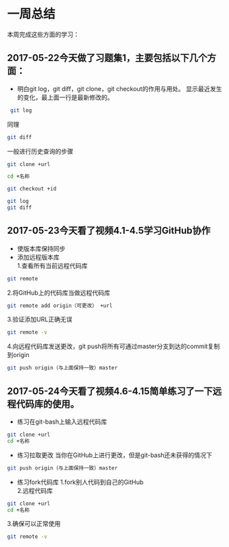 # 一周总结
本周完成这些方面的学习：
## 2017-05-22今天做了习题集1，主要包括以下几个方面：
* 明白git log，git diff，git clone，git checkout的作用与用处。
显示最近发生的变化，最上面一行是最新修改的。
```bash
 git log
```
同理
```bash
git diff
```
一般进行历史查询的步骤
```bash
git clone +url
```
```bash
cd +名称
```
```bash
git checkout +id
```
```bash
git log
git diff
```
## 2017-05-23今天看了视频4.1-4.5学习GitHub协作
* 使版本库保持同步
* 添加远程版本库                                                                        
1.查看所有当前远程代码库 
```bash
git remote
```
2.将GitHub上的代码库当做远程代码库
```bash
git remote add origin（可更改） +url
```
3.验证添加URL正确无误
 ```bash
git remote -v
```
4.向远程代码库发送更改，git push将所有可通过master分支到达的commit复制到origin
```bash
git push origin（与上面保持一致）master
```
## 2017-05-24今天看了视频4.6-4.15简单练习了一下远程代码库的使用。
* 练习在git-bash上输入远程代码库
```bash
git clone +url
cd +名称
```
* 练习拉取更改
当你在GitHub上进行更改，但是git-bash还未获得的情况下
```bash
git push origin（与上面保持一致）master
```
* 练习fork代码库
1.fork别人代码到自己的GitHub       
2.远程代码库
```bash
git clone +url
cd +名称
```
3.确保可以正常使用
```bash
git remote -v
```
